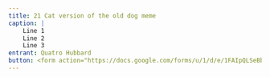 ```yaml
---
title: 21 Cat version of the old dog meme
caption: |
	Line 1
	Line 2
	Line 3
entrant: Quatro Hubbard
button: <form action="https://docs.google.com/forms/u/1/d/e/1FAIpQLSeBblQMqbBMeuApn2iPdutPu_wvMXp7h9YlIcRDEgHzWuKEQw/formResponse" method="post"><div class="form-element"></div><span>Votes</span><input type="text" name="entry.1887201381" required placeholder="$"></br><span>Email</span><input type="text" name="entry.882766101" required><button type="submit" name="button">Cast Votes</button></form>
---
```


